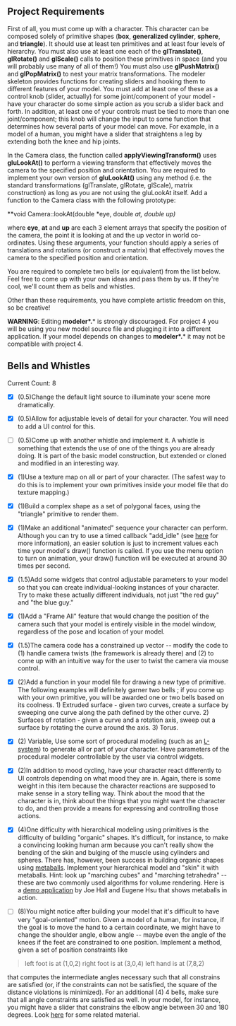 ## Project Requirements

First of all, you must come up with a character. This character can be composed solely of primitive shapes (**box**, **generalized cylinder**, **sphere**, and **triangle**).  It should use at least ten primitives and at least four levels of hierarchy. You must also use at least one each of the **glTranslate()**, **glRotate()** and **glScale()** calls to position these primitives in space (and you will probably use many of all of them!) You must also use **glPushMatrix()** and **glPopMatrix()** to nest your matrix transformations. The modeler skeleton provides functions for creating sliders and hooking them to different features of your model. You must add at least one of these as a control knob (slider, actually) for some joint/component of your model - have your character do some simple action as you scrub a slider back and forth. In addition, at least one of your controls must be tied to more than one joint/component; this knob will change the input to some function that determines how several parts of your model can move. For example, in a model of a human, you might have a slider that straightens a leg by extending both the knee and hip joints.

In the Camera class, the function called **applyViewingTransform()** uses **gluLookAt()** to perform a viewing transform that effectively moves the camera to the specified position and orientation. You are required to implement your own version of **gluLookAt()** using any method (i.e. the standard transformations (glTranslate, glRotate, glScale), matrix construction) as long as you are not using the gluLookAt itself. Add a function to the Camera class with the following prototype:

**void Camera::lookAt(double \*eye, double *at, double *up)**

where **eye**, **at** and **up** are each 3 element arrays that specify the position of the camera, the point it is looking at and the up vector in world co-ordinates. Using these arguments, your function should apply a series of translations and rotations (or construct a matrix) that effectively moves the camera to the specified position and orientation.

You are required to complete two bells (or equivalent) from the list below. Feel free to come up with your own ideas and pass them by us. If they're cool, we'll count them as bells and whistles.

Other than these requirements, you have complete artistic freedom on this, so be creative!

**WARNING**: Editing **modeler\*.*** is strongly discouraged. For project 4 you will be using you new model source file and plugging it into a different application. If your model depends on changes to **modeler\*.*** it may not be compatible with project 4.

## Bells and Whistles

Current Count: 8

- [x] (0.5)Change the default light source to illuminate your scene more dramatically.

- [x] (0.5)Allow for adjustable levels of detail for your character. You will need to add a UI control for this.

- [ ] (0.5)Come up with another whistle and implement it.  A whistle is something that extends the use of one of the things you are already doing.  It is part of the basic model construction, but extended or cloned and modified in an interesting way.

- [x] (1)Use a texture map on all or part of your character. (The safest way to do this is to implement your own primitives inside your model file that do texture mapping.)

- [x] (1)Build a complex shape as a set of polygonal faces, using the "triangle" primitive to render them.

- [x] (1)Make an additional "animated" sequence your character can perform.  Although you can try to use a timed callback "add_idle" (see [here](http://www.fltk.org/documentation.php) for more information), an easier solution is just to increment values each time your model's draw() function is called. If you use the menu option to turn on animation, your draw() function will be executed at around 30 times per second.

- [x] (1.5)Add some widgets that control adjustable parameters to your model so that you can create individual-looking instances of your character.  Try to make these actually different individuals, not just "the red guy" and "the blue guy."

- [x] (1)Add a "Frame All" feature that would change the position of the camera such that your model is entirely visible in the model window, regardless of the pose and location of your model.

- [x] (1.5)The camera code has a constrained up vector -- modify the code to (1) handle camera twists (the framework is already there) and (2) to come up with an intuitive way for the user to twist the camera via mouse control.





- [x] (2)Add a function in your model file for drawing a new type of primitive. The following examples will definitely garner two bells ; if you come up with your own primitive, you will be awarded one or two bells based on its coolness. 1) Extruded surface - given two curves, create a surface by sweeping one curve along the path defined by the other curve. 2) Surfaces of rotation - given a curve and a rotation axis, sweep out a surface by rotating the curve around the axis. 3) Torus.

- [x] (2) Variable, Use some sort of procedural modeling (such as an [L-system](http://vlab.infotech.monash.edu.au/tutorials/l-systems/)) to generate all or part of your character. Have parameters of the procedural modeler controllable by the user via control widgets.

- [x] (2)In addition to mood cycling, have your character react differently to UI controls depending on what mood they are in.  Again, there is some weight in this item because the character reactions are supposed to make sense in a story telling way.  Think about the mood that the character is in, think about the things that you might want the character to do, and then provide a means for expressing and controlling those actions.

- [x] (4)One difficulty with hierarchical modeling using primitives is the difficulty of building "organic" shapes. It's difficult, for instance, to make a convincing looking human arm because you can't really show the bending of the skin and bulging of the muscle using cylinders and spheres. There has, however, been success in building organic shapes using [metaballs](http://en.wikipedia.org/wiki/Metaballs). Implement your hierarchical model and "skin" it with metaballs. Hint: look up "marching cubes" and "marching tetrahedra" --these are two commonly used algorithms for volume rendering. Here is a [demo application](https://course.cse.ust.hk/comp4411/Password_Only/projects/modeler/metaballs_demo.zip) by Joe Hall and Eugene Hsu that shows metaballs in action.

- [ ] (8)You might notice after building your model that it's difficult to have very "goal-oriented" motion. Given a model of a human, for instance, if the goal is to move the hand to a certain coordinate, we might have to change the shoulder angle, elbow angle -- maybe even the angle of the knees if the feet are constrained to one position. Implement a method, given a set of position constraints like

> left foot is at (1,0,2)
> right foot is at (3,0,4)
> left hand is at (7,8,2)

that computes the intermediate angles necessary such that all constrains are satisfied (or, if the constraints can not be satisfied, the square of the distance violations is minimized). For an additional (4) 4 bells, make sure that all angle constraints are satisfied as well. In your model, for instance, you might have a slider that constrains the elbow angle between 30 and 180 degrees.  Look [here](https://course.cse.ust.hk/comp4411/Password_Only/projects/modeler/inverse-kinematics.pdf) for some related material.
